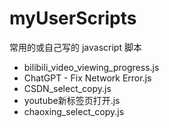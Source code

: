 # myUserScripts
常用的或自己写的 javascript 脚本


- bilibili_video_viewing_progress.js
- ChatGPT - Fix Network Error.js
- CSDN_select_copy.js
- youtube新标签页打开.js
- chaoxing_select_copy.js

